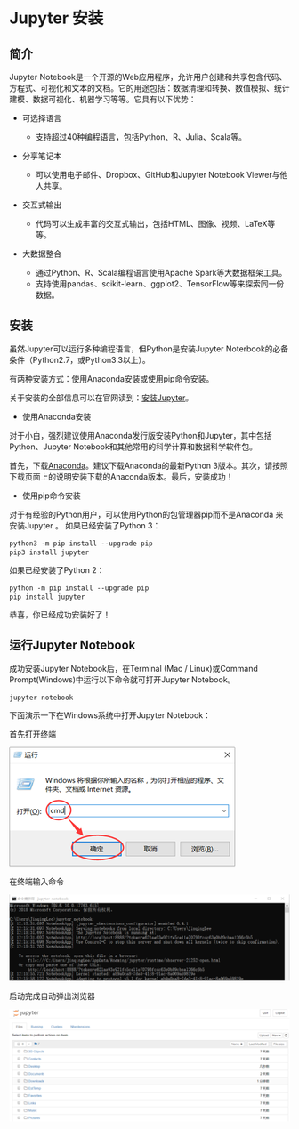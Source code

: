 # Jupyter 安装

## 简介

Jupyter Notebook是一个开源的Web应用程序，允许用户创建和共享包含代码、方程式、可视化和文本的文档。它的用途包括：数据清理和转换、数值模拟、统计建模、数据可视化、机器学习等等。它具有以下优势：

- 可选择语言
  - 支持超过40种编程语言，包括Python、R、Julia、Scala等。

- 分享笔记本
  - 可以使用电子邮件、Dropbox、GitHub和Jupyter Notebook Viewer与他人共享。

- 交互式输出
  - 代码可以生成丰富的交互式输出，包括HTML、图像、视频、LaTeX等等。

- 大数据整合
  - 通过Python、R、Scala编程语言使用Apache Spark等大数据框架工具。
  - 支持使用pandas、scikit-learn、ggplot2、TensorFlow等来探索同一份数据。
  
## 安装

虽然Jupyter可以运行多种编程语言，但Python是安装Jupyter Noterbook的必备条件（Python2.7，或Python3.3以上）。

有两种安装方式：使用Anaconda安装或使用pip命令安装。

关于安装的全部信息可以在官网读到：[安装Jupyter](http://jupyter.org/install.html)。

- 使用Anaconda安装

对于小白，强烈建议使用Anaconda发行版安装Python和Jupyter，其中包括Python、Jupyter Notebook和其他常用的科学计算和数据科学软件包。

首先，下载[Anaconda](https://www.anaconda.com/download/)。建议下载Anaconda的最新Python 3版本。其次，请按照下载页面上的说明安装下载的Anaconda版本。最后，安装成功！

- 使用pip命令安装

对于有经验的Python用户，可以使用Python的包管理器pip而不是Anaconda 来安装Jupyter 。 
如果已经安装了Python 3：
```
python3 -m pip install --upgrade pip
pip3 install jupyter
```
如果已经安装了Python 2：
```
python -m pip install --upgrade pip
pip install jupyter
```
恭喜，你已经成功安装好了！

## 运行Jupyter Notebook

成功安装Jupyter Notebook后，在Terminal (Mac / Linux)或Command Prompt(Windows)中运行以下命令就可打开Jupyter Notebook。
```
jupyter notebook
```
下面演示一下在Windows系统中打开Jupyter Notebook：

首先打开终端

![](https://github.com/Hourout/Jupyter-Extra-Features/blob/master/image/introduce1.png)

在终端输入命令

![](https://github.com/Hourout/Jupyter-Extra-Features/blob/master/image/introduce2.png)

启动完成自动弹出浏览器

![](https://github.com/Hourout/Jupyter-Extra-Features/blob/master/image/introduce3.png)

